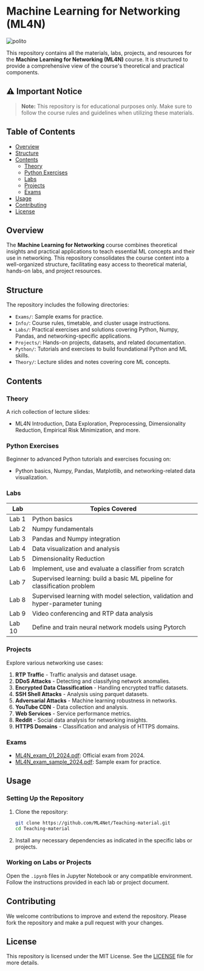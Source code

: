 # Machine Learning for Networking (ML4N)

![polito](resources/logo_polito.jpg)

This repository contains all the materials, labs, projects, and resources for the **Machine Learning for Networking (ML4N)** course. It is structured to provide a comprehensive view of the course's theoretical and practical components.

## ⚠️ Important Notice

> **Note:** This repository is for educational purposes only. Make sure to follow the course rules and guidelines when utilizing these materials.

## Table of Contents

- [Overview](#overview)
- [Structure](#structure)
- [Contents](#contents)
  - [Theory](#theory)
  - [Python Exercises](#python-exercises)
  - [Labs](#labs)
  - [Projects](#projects)
  - [Exams](#exams)
- [Usage](#usage)
- [Contributing](#contributing)
- [License](#license)

## Overview

The **Machine Learning for Networking** course combines theoretical insights and practical applications to teach essential ML concepts and their use in networking. This repository consolidates the course content into a well-organized structure, facilitating easy access to theoretical material, hands-on labs, and project resources.

## Structure

The repository includes the following directories:

- `Exams/`: Sample exams for practice.
- `Info/`: Course rules, timetable, and cluster usage instructions.
- `Labs/`: Practical exercises and solutions covering Python, Numpy, Pandas, and networking-specific applications.
- `Projects/`: Hands-on projects, datasets, and related documentation.
- `Python/`: Tutorials and exercises to build foundational Python and ML skills.
- `Theory/`: Lecture slides and notes covering core ML concepts.

## Contents

### Theory

<!-- TODO: make a list ? -->

A rich collection of lecture slides:

- ML4N Introduction, Data Exploration, Preprocessing, Dimensionality Reduction, Empirical Risk Minimization, and more.

### Python Exercises

<!-- TODO: make a list ? -->

Beginner to advanced Python tutorials and exercises focusing on:

- Python basics, Numpy, Pandas, Matplotlib, and networking-related data visualization.

### Labs

| Lab    | Topics Covered                                                                  |
|--------|---------------------------------------------------------------------------------|
| Lab 1  | Python basics                                                                   |
| Lab 2  | Numpy fundamentals                                                              |
| Lab 3  | Pandas and Numpy integration                                                    |
| Lab 4  | Data visualization and analysis                                                 |
| Lab 5  | Dimensionality Reduction                                                        |
| Lab 6  | Implement, use and evaluate a classifier from scratch                           |
| Lab 7  | Supervised learning: build a basic ML pipeline for classification problem       |
| Lab 8  | Supervised learning with model selection, validation and hyper-parameter tuning |
| Lab 9  | Video conferencing and RTP data analysis                                        |
| Lab 10 | Define and train neural network models using Pytorch                            |

### Projects

Explore various networking use cases:

1. **RTP Traffic** - Traffic analysis and dataset usage.
2. **DDoS Attacks** - Detecting and classifying network anomalies.
3. **Encrypted Data Classification** - Handling encrypted traffic datasets.
4. **SSH Shell Attacks** - Analysis using parquet datasets.
5. **Adversarial Attacks** - Machine learning robustness in networks.
6. **YouTube CDN** - Data collection and analysis.
7. **Web Services** - Service performance metrics.
8. **Reddit** - Social data analysis for networking insights.
9. **HTTPS Domains** - Classification and analysis of HTTPS domains.

### Exams

- [ML4N_exam_01_2024.pdf](Exams/ML4N_exam_01_2024.pdf): Official exam from 2024.
- [ML4N_exam_sample_2024.pdf](Exams/ML4N_exam_sample_2024.pdf): Sample exam for practice.

## Usage

### Setting Up the Repository

1. Clone the repository:
   ```bash
   git clone https://github.com/ML4Net/Teaching-material.git
   cd Teaching-material
   ```

2. Install any necessary dependencies as indicated in the specific labs or projects.

### Working on Labs or Projects

Open the `.ipynb` files in Jupyter Notebook or any compatible environment. Follow the instructions provided in each lab or project document.

## Contributing

We welcome contributions to improve and extend the repository. Please fork the repository and make a pull request with your changes.

## License

<!-- TODO: check -->

This repository is licensed under the MIT License. See the [LICENSE](LICENSE) file for more details.
